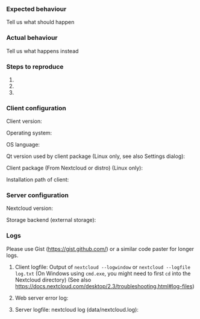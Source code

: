 <!--
Dear user,
Please understand that at the moment, we are very busy with customer issues 
and some high priority development work. A lot of issues are getting reported. 
Right now we can't keep up and timely respond to all of them. 
We're sorry for that and are expanding our team, if you're looking for a C++ 
job or know somebody who is, please point them to https://nextcloud.com/jobs
Don't forget that Github is not a support system or a place to ask for 
features but only a place to report verified bugs - see nextcloud.com/support 
for support options!
-->

### Expected behaviour
Tell us what should happen

### Actual behaviour
Tell us what happens instead

### Steps to reproduce
1.
2.
3.

### Client configuration
Client version:
<!---
Please try to only report a bug if it happens with the latest version
The latest version can be seen by checking https://download.nextcloud.com/desktop/
For support try our forums: https://help.nextcloud.com
--->

Operating system:

OS language:

Qt version used by client package (Linux only, see also Settings dialog):

Client package (From Nextcloud or distro) (Linux only):

Installation path of client:


### Server configuration
<!---
Optional section. It depends on the issue.
--->
Nextcloud version:

Storage backend (external storage):

### Logs

Please use Gist (https://gist.github.com/) or a similar code paster for longer
logs.

1. Client logfile: Output of `nextcloud --logwindow` or `nextcloud --logfile log.txt`
(On Windows using `cmd.exe`, you might need to first `cd` into the Nextcloud directory)
(See also https://docs.nextcloud.com/desktop/2.3/troubleshooting.html#log-files)

2. Web server error log:

3. Server logfile: nextcloud log (data/nextcloud.log):


